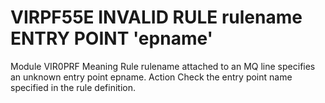 # VIRPF55E INVALID RULE rulename ENTRY POINT 'epname'
Module
    VIR0PRF
Meaning
    Rule rulename attached to an MQ line specifies an unknown entry point epname.
Action
    Check the entry point name specified in the rule definition.
